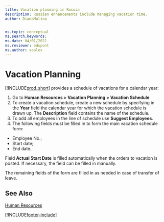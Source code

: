 ```yaml
---
title: Vacation planning in Russia
description: Russian enhancements include managing vacation time.
author: DianaMalina


ms.topic: conceptual
ms.search.keywords:
ms.date: 04/01/2021
ms.reviewer: edupont
ms.author: soalex
---
```


# Vacation Planning

[!INCLUDE[prod_short](../../includes/prod_short.md)] provides a schedule of vacations for a calendar year:

1. Go to **Human Resources > Vacation Planning > Vacation Schedule**
2. To create a vacation schedule, create a new schedule by specifying in the **Year** field the calendar year for which the vacation schedule is drawn up. The **Description** field contains the name of the schedule.
3. To add all employees in the line of schedule use **Suggest Employees**.
4. The following fields must be filled in to form the main vacation schedule form:

- Employee No.;
- Start date;
- End date.

Field **Actual Start Date** is filled automatically when the orders to vacation is posted. If necessary, the field can be filled in manually.

The remaining fields of the form are filled in as needed in case of transfer of leave.

## See Also

[Human Resources](Human-Resources.md)  


[!INCLUDE[footer-include](../../includes/footer-banner.md)]